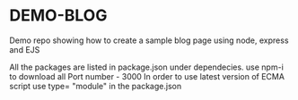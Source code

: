 # DEMO-BLOG
Demo repo showing how to create a sample blog page using node, express and EJS 

All the packages are listed in package.json under dependecies.
use npm-i to download all 
Port number - 3000
In order to use latest version of ECMA script use type= "module" in the package.json
